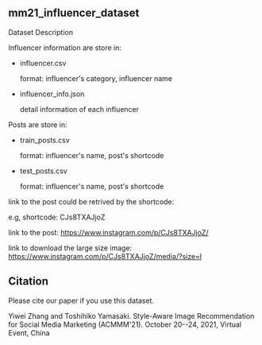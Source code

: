 ## mm21_influencer_dataset

Dataset Description

Influencer information are store in:
- influencer.csv

  format: influencer's category, influencer name

- influencer_info.json

  detail information of each influencer

Posts are store in:
- train_posts.csv

  format: influencer's name, post's shortcode

- test_posts.csv

  format: influencer's name, post's shortcode


link to the post could be retrived by the shortcode:

e.g,
shortcode: CJs8TXAJjoZ
  
link to the post: https://www.instagram.com/p/CJs8TXAJjoZ/
  
link to download the large size image: https://www.instagram.com/p/CJs8TXAJjoZ/media/?size=l
  


## Citation
Please cite our paper if you use this dataset.

Yiwei Zhang and Toshihiko Yamasaki. Style-Aware Image Recommendation for Social Media Marketing (ACMMM'21). October 20--24, 2021, Virtual Event, China
